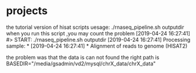 # projects


the  tutorial version of hisat  scripts uesage:
./rnaseq_pipeline.sh  outputdir  
when you run this script ,you may count the problem 
[2019-04-24 16:27:41] #> START:  ./rnaseq_pipeline.sh outputdir
[2019-04-24 16:27:41] Processing sample: *
[2019-04-24 16:27:41]    * Alignment of reads to genome (HISAT2)

the problem was that the data is can not found 
the right path is BASEDIR="/media/gsadmin/vd2/mysql/chrX_data/chrX_data"
